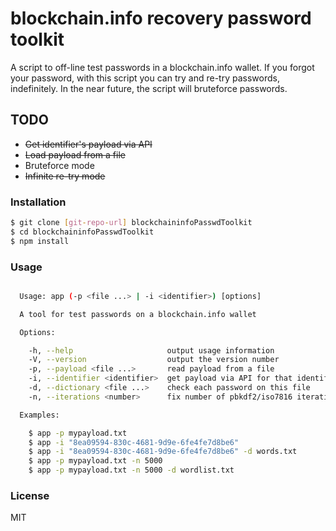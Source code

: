 # blockchain.info recovery password toolkit

A script to off-line test passwords in a blockchain.info wallet.
If you forgot your password, with this script you can try and re-try passwords, indefinitely.
In the near future, the script will bruteforce passwords.

## TODO
  - ~~Get identifier's payload via API~~
  - ~~Load payload from a file~~
  - Bruteforce mode
  - ~~Infinite re-try mode~~

### Installation

```sh
$ git clone [git-repo-url] blockchaininfoPasswdToolkit
$ cd blockchaininfoPasswdToolkit
$ npm install
```

### Usage

```sh

  Usage: app (-p <file ...> | -i <identifier>) [options]

  A tool for test passwords on a blockchain.info wallet

  Options:

    -h, --help                     output usage information
    -V, --version                  output the version number
    -p, --payload <file ...>       read payload from a file
    -i, --identifier <identifier>  get payload via API for that identifier
    -d, --dictionary <file ...>    check each password on this file
    -n, --iterations <number>      fix number of pbkdf2/iso7816 iterations. By Default check 1 to 20 and 5000

  Examples:

    $ app -p mypayload.txt
    $ app -i "8ea09594-830c-4681-9d9e-6fe4fe7d8be6"
    $ app -i "8ea09594-830c-4681-9d9e-6fe4fe7d8be6" -d words.txt
    $ app -p mypayload.txt -n 5000
    $ app -p mypayload.txt -n 5000 -d wordlist.txt

```

### License

MIT

